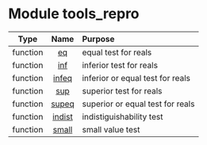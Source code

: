 # Module tools_repro

| Type | Name | Purpose |
| :--: | :--: | :---------- |
| function | [eq](https://github.com/JCSDA/saber/src/saber/bump/tools_repro.F90#L25) | equal test for reals |
| function | [inf](https://github.com/JCSDA/saber/src/saber/bump/tools_repro.F90#L48) | inferior test for reals |
| function | [infeq](https://github.com/JCSDA/saber/src/saber/bump/tools_repro.F90#L68) | inferior or equal test for reals |
| function | [sup](https://github.com/JCSDA/saber/src/saber/bump/tools_repro.F90#L87) | superior test for reals |
| function | [supeq](https://github.com/JCSDA/saber/src/saber/bump/tools_repro.F90#L107) | superior or equal test for reals |
| function | [indist](https://github.com/JCSDA/saber/src/saber/bump/tools_repro.F90#L126) | indistiguishability test |
| function | [small](https://github.com/JCSDA/saber/src/saber/bump/tools_repro.F90#L146) | small value test |
